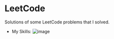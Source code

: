 # LeetCode
Solutions of some LeetCode problems that I solved.
* My Skills:
![image](https://user-images.githubusercontent.com/100880820/170904655-4329a3e2-5faf-470d-bdf6-a53b4e84e423.png)
